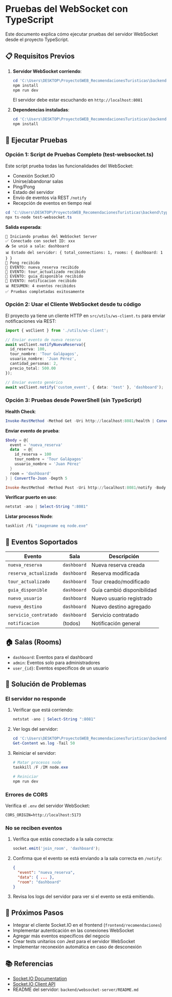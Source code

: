 # Pruebas del WebSocket con TypeScript

Este documento explica cómo ejecutar pruebas del servidor WebSocket desde el proyecto TypeScript.

## 📋 Requisitos Previos

1. **Servidor WebSocket corriendo**:
   ```powershell
   cd 'C:\Users\DESKTOP\ProyectoSWEB_RecomendacionesTuristicas\backend\websocket-server'
   npm install
   npm run dev
   ```
   El servidor debe estar escuchando en `http://localhost:8081`

2. **Dependencias instaladas**:
   ```powershell
   cd 'C:\Users\DESKTOP\ProyectoSWEB_RecomendacionesTuristicas\backend\typescritp-tour-reversa-guia'
   npm install
   ```

## 🧪 Ejecutar Pruebas

### Opción 1: Script de Pruebas Completo (test-websocket.ts)

Este script prueba todas las funcionalidades del WebSocket:
- Conexión Socket.IO
- Unirse/abandonar salas
- Ping/Pong
- Estado del servidor
- Envío de eventos vía REST `/notify`
- Recepción de eventos en tiempo real

```powershell
cd 'C:\Users\DESKTOP\ProyectoSWEB_RecomendacionesTuristicas\backend\typescritp-tour-reversa-guia'
npx ts-node test-websocket.ts
```

**Salida esperada**:
```
🚀 Iniciando pruebas del WebSocket Server
✅ Conectado con socket ID: xxx
📥 Se unió a sala: dashboard
📊 Estado del servidor: { total_connections: 1, rooms: { dashboard: 1 } }
🏓 Pong recibido
🎉 EVENTO: nueva_reserva recibido
🎉 EVENTO: tour_actualizado recibido
🎉 EVENTO: guia_disponible recibido
🎉 EVENTO: notificacion recibido
📊 RESUMEN: 4 eventos recibidos
✅ Pruebas completadas exitosamente
```

### Opción 2: Usar el Cliente WebSocket desde tu código

El proyecto ya tiene un cliente HTTP en `src/utils/ws-client.ts` para enviar notificaciones vía REST:

```typescript
import { wsClient } from './utils/ws-client';

// Enviar evento de nueva reserva
await wsClient.notifyNuevaReserva({
  id_reserva: 100,
  tour_nombre: 'Tour Galápagos',
  usuario_nombre: 'Juan Pérez',
  cantidad_personas: 2,
  precio_total: 500.00
});

// Enviar evento genérico
await wsClient.notify('custom_event', { data: 'test' }, 'dashboard');
```

### Opción 3: Pruebas desde PowerShell (sin TypeScript)

**Health Check**:
```powershell
Invoke-RestMethod -Method Get -Uri http://localhost:8081/health | ConvertTo-Json
```

**Enviar evento de prueba**:
```powershell
$body = @{
  event = 'nueva_reserva'
  data  = @{
    id_reserva = 100
    tour_nombre = 'Tour Galápagos'
    usuario_nombre = 'Juan Pérez'
  }
  room = 'dashboard'
} | ConvertTo-Json -Depth 5

Invoke-RestMethod -Method Post -Uri http://localhost:8081/notify -Body $body -ContentType 'application/json'
```

**Verificar puerto en uso**:
```powershell
netstat -ano | Select-String ":8081"
```

**Listar procesos Node**:
```powershell
tasklist /fi "imagename eq node.exe"
```

## 📡 Eventos Soportados

| Evento | Sala | Descripción |
|--------|------|-------------|
| `nueva_reserva` | `dashboard` | Nueva reserva creada |
| `reserva_actualizada` | `dashboard` | Reserva modificada |
| `tour_actualizado` | `dashboard` | Tour creado/modificado |
| `guia_disponible` | `dashboard` | Guía cambió disponibilidad |
| `nuevo_usuario` | `dashboard` | Nuevo usuario registrado |
| `nuevo_destino` | `dashboard` | Nuevo destino agregado |
| `servicio_contratado` | `dashboard` | Servicio contratado |
| `notificacion` | (todos) | Notificación general |

## 🏠 Salas (Rooms)

- `dashboard`: Eventos para el dashboard
- `admin`: Eventos solo para administradores
- `user_{id}`: Eventos específicos de un usuario

## 🔧 Solución de Problemas

### El servidor no responde

1. Verificar que está corriendo:
   ```powershell
   netstat -ano | Select-String ":8081"
   ```

2. Ver logs del servidor:
   ```powershell
   cd 'C:\Users\DESKTOP\ProyectoSWEB_RecomendacionesTuristicas\backend\websocket-server'
   Get-Content ws.log -Tail 50
   ```

3. Reiniciar el servidor:
   ```powershell
   # Matar procesos node
   taskkill /F /IM node.exe
   
   # Reiniciar
   npm run dev
   ```

### Errores de CORS

Verifica el `.env` del servidor WebSocket:
```env
CORS_ORIGIN=http://localhost:5173
```

### No se reciben eventos

1. Verifica que estás conectado a la sala correcta:
   ```javascript
   socket.emit('join_room', 'dashboard');
   ```

2. Confirma que el evento se está enviando a la sala correcta en `/notify`:
   ```json
   {
     "event": "nueva_reserva",
     "data": { ... },
     "room": "dashboard"
   }
   ```

3. Revisa los logs del servidor para ver si el evento se está emitiendo.

## 🎯 Próximos Pasos

- Integrar el cliente Socket.IO en el frontend (`frontend/recomendaciones`)
- Implementar autenticación en las conexiones WebSocket
- Agregar más eventos específicos del negocio
- Crear tests unitarios con Jest para el servidor WebSocket
- Implementar reconexión automática en caso de desconexión

## 📚 Referencias

- [Socket.IO Documentation](https://socket.io/docs/v4/)
- [Socket.IO Client API](https://socket.io/docs/v4/client-api/)
- README del servidor: `backend/websocket-server/README.md`
